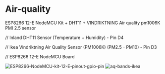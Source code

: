 # Air-quality
ESP8266 12-E NodeMCU Kit + DHT11 + VINDRIKTNING Air quality pm1006K PMI 2.5 sensor

// Inland DHT11 Sensor (Temperature + Humidity) - Pin D4

// Ikea Vindriktning Air Quality Sensor (PM1006K) (PM2.5 - PM10) - Pin D3

// ESP8266 12-E NodeMCU Board


![ESP8266-NodeMCU-kit-12-E-pinout-gpio-pin](https://github.com/cemdede/Air-quality/assets/14031604/34a9b40c-f285-4801-812c-c6b0c70e548b)
![aq-bands-ikea](https://github.com/cemdede/Air-quality/assets/14031604/e256cda1-6083-4e1b-9431-57d8508da724)
